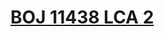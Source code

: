 # [BOJ 11438 LCA 2](https://www.acmicpc.net/problem/11438)
<!--tags: ds, lca, sparse table, tree-->
